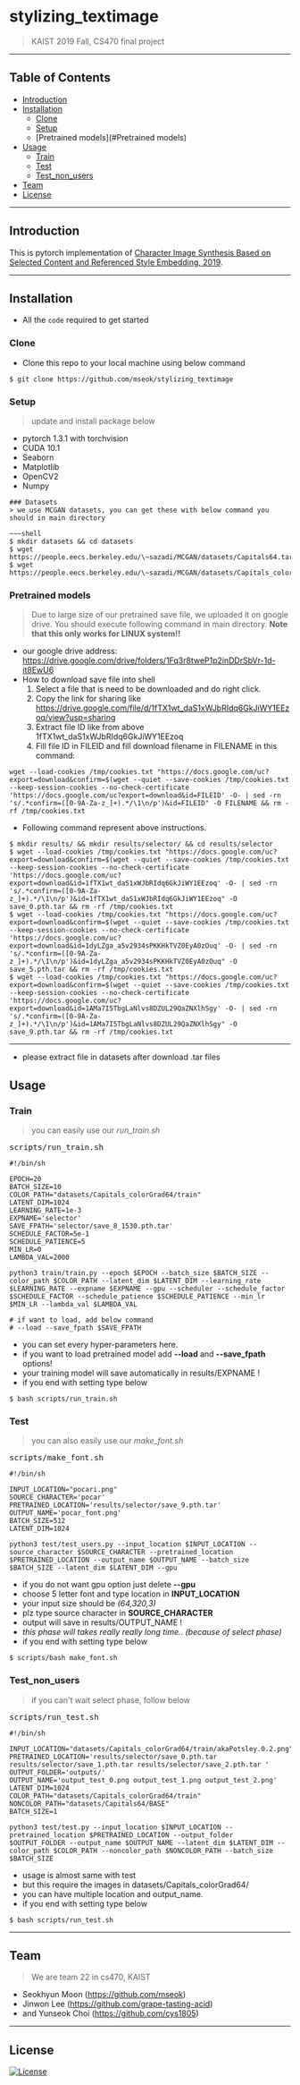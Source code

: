 # stylizing_textimage
> KAIST 2019 Fall, CS470 final project

--- 
## Table of Contents

- [Introduction](#introduction)
- [Installation](#installation)
    - [Clone](#Clone)
    - [Setup](#Setup)
    - [Pretrained models](#Pretrained models)
- [Usage](#Usage)
    - [Train](#Train)
    - [Test](#Test)
    - [Test_non_users](#Test_non_users)
- [Team](#team)
- [License](#license)

---
## Introduction
This is pytorch implementation of [Character Image Synthesis Based on Selected Content and Referenced Style Embedding, 2019](!https://ieeexplore.ieee.org/stamp/stamp.jsp?tp=&arnumber=8784736).

---
## Installation
- All the `code` required to get started
### Clone
- Clone this repo to your local machine using below command
~~~shell
$ git clone https://github.com/mseok/stylizing_textimage
~~~
### Setup
> update and install package below
- pytorch 1.3.1 with torchvision
- CUDA 10.1
- Seaborn
- Matplotlib
- OpenCV2
- Numpy
~~~
### Datasets
> we use MCGAN datasets, you can get these with below command you should in main directory

~~~shell
$ mkdir datasets && cd datasets
$ wget https://people.eecs.berkeley.edu/\~sazadi/MCGAN/datasets/Capitals64.tar.gz
$ wget https://people.eecs.berkeley.edu/\~sazadi/MCGAN/datasets/Capitals_colorGrad64.tar.gz
~~~
### Pretrained models
> Due to large size of our pretrained save file, we uploaded it on google drive. You should
execute following command in main directory. **Note that this only works for LINUX system!!**
- our google drive address: https://drive.google.com/drive/folders/1Fq3r8tweP1p2inDDrSbVr-1d-it8EwU6
- How to download save file into shell
    1. Select a file that is need to be downloaded and do right click.
    2. Copy the link for sharing like https://drive.google.com/file/d/1fTX1wt_daS1xWJbRIdq6GkJiWY1EEzoq/view?usp=sharing
    3. Extract file ID like from above 1fTX1wt_daS1xWJbRIdq6GkJiWY1EEzoq
    4. Fill file ID in FILEID and fill download filename in FILENAME in this command: 
~~~shell
wget --load-cookies /tmp/cookies.txt "https://docs.google.com/uc?export=download&confirm=$(wget --quiet --save-cookies /tmp/cookies.txt --keep-session-cookies --no-check-certificate 'https://docs.google.com/uc?export=download&id=FILEID' -O- | sed -rn 's/.*confirm=([0-9A-Za-z_]+).*/\1\n/p')&id=FILEID" -O FILENAME && rm -rf /tmp/cookies.txt
~~~
- Following command represent above instructions.
~~~shell
$ mkdir results/ && mkdir results/selector/ && cd results/selector
$ wget --load-cookies /tmp/cookies.txt "https://docs.google.com/uc?export=download&confirm=$(wget --quiet --save-cookies /tmp/cookies.txt --keep-session-cookies --no-check-certificate 'https://docs.google.com/uc?export=download&id=1fTX1wt_daS1xWJbRIdq6GkJiWY1EEzoq' -O- | sed -rn 's/.*confirm=([0-9A-Za-z_]+).*/\1\n/p')&id=1fTX1wt_daS1xWJbRIdq6GkJiWY1EEzoq" -O save_0.pth.tar && rm -rf /tmp/cookies.txt
$ wget --load-cookies /tmp/cookies.txt "https://docs.google.com/uc?export=download&confirm=$(wget --quiet --save-cookies /tmp/cookies.txt --keep-session-cookies --no-check-certificate 'https://docs.google.com/uc?export=download&id=1dyLZga_a5v2934sPKKHkTVZ0EyA0zOuq' -O- | sed -rn 's/.*confirm=([0-9A-Za-z_]+).*/\1\n/p')&id=1dyLZga_a5v2934sPKKHkTVZ0EyA0zOuq" -O save_5.pth.tar && rm -rf /tmp/cookies.txt 
$ wget --load-cookies /tmp/cookies.txt "https://docs.google.com/uc?export=download&confirm=$(wget --quiet --save-cookies /tmp/cookies.txt --keep-session-cookies --no-check-certificate 'https://docs.google.com/uc?export=download&id=1AMa7I5TbgLaNlvs8DZUL29QaZNXlhSgy' -O- | sed -rn 's/.*confirm=([0-9A-Za-z_]+).*/\1\n/p')&id=1AMa7I5TbgLaNlvs8DZUL29QaZNXlhSgy" -O save_9.pth.tar && rm -rf /tmp/cookies.txt
~~~
---
- please extract file in datasets after download .tar files
## Usage
### Train
> you can easily use our *run_train.sh*
<pre>
scripts/run_train.sh
<code>
#!/bin/sh

EPOCH=20
BATCH_SIZE=10
COLOR_PATH="datasets/Capitals_colorGrad64/train"
LATENT_DIM=1024
LEARNING_RATE=1e-3
EXPNAME='selector'
SAVE_FPATH='selector/save_8_1530.pth.tar'
SCHEDULE_FACTOR=5e-1
SCHEDULE_PATIENCE=5
MIN_LR=0
LAMBDA_VAL=2000

python3 train/train.py --epoch $EPOCH --batch_size $BATCH_SIZE --color_path $COLOR_PATH --latent_dim $LATENT_DIM --learning_rate $LEARNING_RATE --expname $EXPNAME --gpu --scheduler --schedule_factor $SCHEDULE_FACTOR --schedule_patience $SCHEDULE_PATIENCE --min_lr $MIN_LR --lambda_val $LAMBDA_VAL

# if want to load, add below command
# --load --save_fpath $SAVE_FPATH
</code></pre>
- you can set every hyper-parameters here.
- if you want to load pretrained model add **--load** and **--save_fpath** options!
- your training model will save automatically in results/EXPNAME !
- if you end with setting type below
~~~shell
$ bash scripts/run_train.sh
~~~

### Test
> you can also easily use our *make_font.sh*
<pre>
scripts/make_font.sh
<code>
#!/bin/sh

INPUT_LOCATION="pocari.png"
SOURCE_CHARACTER='pocar'
PRETRAINED_LOCATION='results/selector/save_9.pth.tar'
OUTPUT_NAME='pocar_font.png'
BATCH_SIZE=512
LATENT_DIM=1024

python3 test/test_users.py --input_location $INPUT_LOCATION --source_character $SOURCE_CHARACTER --pretrained_location $PRETRAINED_LOCATION --output_name $OUTPUT_NAME --batch_size $BATCH_SIZE --latent_dim $LATENT_DIM --gpu
</code></pre>
- if you do not want gpu option just delete **--gpu**
- choose 5 letter font and type location in **INPUT_LOCATION**
- your input size should be *(64,320,3)*
- plz type source character in **SOURCE_CHARACTER**
- output will save in results/OUTPUT_NAME !
- *this phase will takes really really long time.. (because of select phase)*
- if you end with setting type below
~~~shell
$ scripts/bash make_font.sh
~~~

### Test_non_users
> if you can't wait select phase, follow below
<pre>
scripts/run_test.sh
<code>
#!/bin/sh

INPUT_LOCATION="datasets/Capitals_colorGrad64/train/akaPotsley.0.2.png"
PRETRAINED_LOCATION='results/selector/save_0.pth.tar results/selector/save_1.pth.tar results/selector/save_2.pth.tar '
OUTPUT_FOLDER='outputs/'
OUTPUT_NAME='output_test_0.png output_test_1.png output_test_2.png'
LATENT_DIM=1024
COLOR_PATH="datasets/Capitals_colorGrad64/train"
NONCOLOR_PATH="datasets/Capitals64/BASE"
BATCH_SIZE=1

python3 test/test.py --input_location $INPUT_LOCATION --pretrained_location $PRETRAINED_LOCATION --output_folder $OUTPUT_FOLDER --output_name $OUTPUT_NAME --latent_dim $LATENT_DIM --color_path $COLOR_PATH --noncolor_path $NONCOLOR_PATH --batch_size $BATCH_SIZE
</code></pre>
- usage is almost same with test
- but this require the images in datasets/Capitals_colorGrad64/
- you can have multiple location and output_name.
- if you end with setting type below
~~~shell
$ bash scripts/run_test.sh
~~~
---
## Team
> We are team 22 in cs470, KAIST
- Seokhyun Moon (https://github.com/mseok)
- Jinwon Lee (https://github.com/grape-tasting-acid)
- and Yunseok Choi (https://github.com/cys1805)

--- 
## License

[![License](http://img.shields.io/:license-mit-blue.svg?style=flat-square)](http://badges.mit-license.org)
